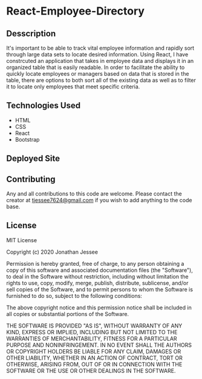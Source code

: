 # React-Employee-Directory
## Desscription
It's important to be able to track vital employee information and rapidly sort through large data sets to locate
desired information. Using React, I have constrcuted an application that takes in employee data and displays it in an organized table that is easily readable. In order to facilitate the ability to quickly locate employees 
or managers based on data that is stored in the table, there are options to both sort all of the existing data as well as to filter it to locate only employees that meet specific criteria. 

## Technologies Used
* HTML
* CSS
* React
* Bootstrap

## Deployed Site 

## Contributing
Any and all contributions to this code are welcome. Please contact the creator at tjessee7624@gmail.com if you wish to add anything to the code base. 

## License
MIT License

Copyright (c) 2020 Jonathan Jessee

Permission is hereby granted, free of charge, to any person obtaining a copy
of this software and associated documentation files (the "Software"), to deal
in the Software without restriction, including without limitation the rights
to use, copy, modify, merge, publish, distribute, sublicense, and/or sell
copies of the Software, and to permit persons to whom the Software is
furnished to do so, subject to the following conditions:

The above copyright notice and this permission notice shall be included in all
copies or substantial portions of the Software.

THE SOFTWARE IS PROVIDED "AS IS", WITHOUT WARRANTY OF ANY KIND, EXPRESS OR
IMPLIED, INCLUDING BUT NOT LIMITED TO THE WARRANTIES OF MERCHANTABILITY,
FITNESS FOR A PARTICULAR PURPOSE AND NONINFRINGEMENT. IN NO EVENT SHALL THE
AUTHORS OR COPYRIGHT HOLDERS BE LIABLE FOR ANY CLAIM, DAMAGES OR OTHER
LIABILITY, WHETHER IN AN ACTION OF CONTRACT, TORT OR OTHERWISE, ARISING FROM,
OUT OF OR IN CONNECTION WITH THE SOFTWARE OR THE USE OR OTHER DEALINGS IN THE
SOFTWARE.